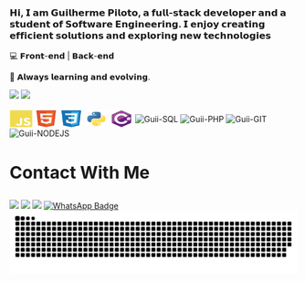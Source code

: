 
### 𝗛𝗶, 𝗜 𝗮𝗺 𝗚𝘂𝗶𝗹𝗵𝗲𝗿𝗺𝗲 𝗣𝗶𝗹𝗼𝘁𝗼, 𝗮 𝗳𝘂𝗹𝗹-𝘀𝘁𝗮𝗰𝗸 𝗱𝗲𝘃𝗲𝗹𝗼𝗽𝗲𝗿 𝗮𝗻𝗱 𝗮 𝘀𝘁𝘂𝗱𝗲𝗻𝘁 𝗼𝗳 𝗦𝗼𝗳𝘁𝘄𝗮𝗿𝗲 𝗘𝗻𝗴𝗶𝗻𝗲𝗲𝗿𝗶𝗻𝗴. 𝗜 𝗲𝗻𝗷𝗼𝘆 𝗰𝗿𝗲𝗮𝘁𝗶𝗻𝗴 𝗲𝗳𝗳𝗶𝗰𝗶𝗲𝗻𝘁 𝘀𝗼𝗹𝘂𝘁𝗶𝗼𝗻𝘀 𝗮𝗻𝗱 𝗲𝘅𝗽𝗹𝗼𝗿𝗶𝗻𝗴 𝗻𝗲𝘄 𝘁𝗲𝗰𝗵𝗻𝗼𝗹𝗼𝗴𝗶𝗲𝘀

💻 𝗙𝗿𝗼𝗻𝘁-𝗲𝗻𝗱 | 𝗕𝗮𝗰𝗸-𝗲𝗻𝗱</p>
🚀 𝗔𝗹𝘄𝗮𝘆𝘀 𝗹𝗲𝗮𝗿𝗻𝗶𝗻𝗴 𝗮𝗻𝗱 𝗲𝘃𝗼𝗹𝘃𝗶𝗻𝗴.</p>

<div>
    <a href="https://github.com/GuiiPiloto"></a>
    <img height="180em" src="https://github-readme-stats.vercel.app/api?username=GuiiPiloto&show_icons=true&bg_color=2b2b2b&title_color=00ff00&text_color=ffffff&icon_color=00ff00&include_all_commits=true"/>
    <img height="180em" src="https://github-readme-stats.vercel.app/api/top-langs/?username=GuiiPiloto&layout=compact&langs_count=16&bg_color=2b2b2b&title_color=00ff00&text_color=ffffff&icon_color=00ff00"/>
</div>

<div style="display: inline_block"><br>
  <img align="center" alt="Guii-Js" height="30" width="40" src="https://raw.githubusercontent.com/devicons/devicon/master/icons/javascript/javascript-plain.svg">
  <img align="center" alt="Guii-HTML" height="30" width="40" src="https://raw.githubusercontent.com/devicons/devicon/master/icons/html5/html5-original.svg">
  <img align="center" alt="Guii-CSS" height="30" width="40" src="https://raw.githubusercontent.com/devicons/devicon/master/icons/css3/css3-original.svg">
  <img align="center" alt="Guii-Python" height="30" width="40" src="https://raw.githubusercontent.com/devicons/devicon/master/icons/python/python-original.svg">
  <img align="center" alt="Guii-Csharp" height="30" width="40" src="https://raw.githubusercontent.com/devicons/devicon/master/icons/csharp/csharp-original.svg">
  <img align="center" alt="Guii-SQL" height="30" width="40" src="https://cdn.jsdelivr.net/gh/devicons/devicon@latest/icons/sqldeveloper/sqldeveloper-original.svg">
  <img align="center" alt="Guii-PHP" height="30" width="40" src="https://cdn.jsdelivr.net/gh/devicons/devicon@latest/icons/php/php-original.svg">
  <img align="center" alt="Guii-GIT" height="30" width="40" src="https://cdn.jsdelivr.net/gh/devicons/devicon@latest/icons/git/git-original.svg">
  <img align="center" alt="Guii-NODEJS" height="30" width="40" src="https://cdn.jsdelivr.net/gh/devicons/devicon@latest/icons/nodejs/nodejs-original-wordmark.svg">
</div>

<h3 style="font-size: 30px;">
  Contact With Me
</h3>

<div> 
  <a href="https://instagram.com/Guii_Piloto__" target="_blank"><img src="https://img.shields.io/badge/-Instagram-%23E4405F?style=for-the-badge&logo=instagram&logoColor=white" target="_blank"></a>
  <a href = "mailto:gpiloto35@gmail.com"><img src="https://img.shields.io/badge/-Gmail-%23333?style=for-the-badge&logo=gmail&logoColor=white" target="_blank"></a>
  <a href="https://www.linkedin.com/in/guilherme-piloto-8a1a892b7" target="_blank"><img src="https://img.shields.io/badge/LinkedIn-0077B5?style=for-the-badge&logo=linkedin&logoColor=white" target="_blank"></a>
  <a href="https://wa.me/qr/MEWT4NS2HJPYF1" target="_blank"><img src="https://img.shields.io/badge/WhatsApp-25D366?style=for-the-badge&logo=whatsapp&logoColor=white" alt="WhatsApp Badge"></a>
</div>

<picture align="center">
  <source media="(prefers-color-scheme: dark)" srcset="https://raw.githubusercontent.com/GuiiPiloto/GuiiPiloto/output/github-contribution-grid-snake-dark.svg">
  <source media="(prefers-color-scheme: light)" srcset="https://raw.githubusercontent.com/GuiiPiloto/GuiiPiloto/output/github-contribution-grid-snake-dark.svg">
  <img align="center" alt="github contribution grid snake animation" src="https://raw.githubusercontent.com/GuiiPiloto/GuiiPiloto/output/github-contribution-grid-snake.svg">
</picture>
